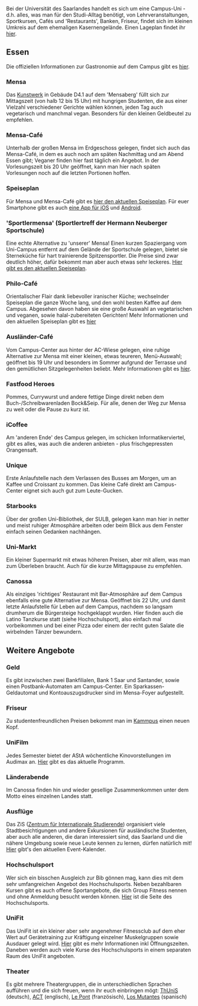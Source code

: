 Bei der Universität des Saarlandes handelt es sich um eine Campus-Uni - d.h. alles, was man für den Studi-Alltag benötigt, von Lehrveranstaltungen, Sportkursen, Cafés und 'Restaurants', Banken, Friseur,
findet sich im kleinen Umkreis auf dem ehemaligen Kasernengelände. Einen Lageplan findet ihr [hier](http://www.uni-saarland.de/fileadmin/user_upload/Footer/lageplan/saarbruecken.pdf).

## Essen 
Die offiziellen Informationen zur Gastronomie auf dem Campus gibt es [hier](http://www.uni-saarland.de/campus/service-und-kultur/gastronomieaufdemcampus.html).

### Mensa 
Das [Kunstwerk](http://www.studentenwerk-saarland.de/de/Essen/Essen-in-Saarbrucken/Mensa-Kunst) in Gebäude D4.1 auf dem 'Mensaberg' füllt sich zur Mittagszeit (von halb 12 bis 15 Uhr)
mit hungrigen Studenten, die aus einer Vielzahl verschiedener Gerichte wählen können, jeden Tag auch vegetarisch und manchmal vegan. Besonders für den kleinen Geldbeutel zu empfehlen. 

### Mensa-Café
Unterhalb der großen Mensa im Erdgeschoss gelegen, findet sich auch das Mensa-Café, in dem es auch noch am späten Nachmittag und am Abend Essen gibt; Veganer finden hier fast täglich ein Angebot. In der Vorlesungszeit bis 20 Uhr geöffnet, kann man hier nach späten Vorlesungen noch auf die letzten Portionen hoffen. 

### Speiseplan 
Für Mensa und Mensa-Café gibt es [hier den aktuellen Speiseplan](http://www.studentenwerk-saarland.de/de/Essen/Essen-in-Saarbrucken/Speiseplan-aktuell). Für euer
Smartphone gibt es auch [eine App für iOS](https://itunes.apple.com/de/app/mensaar/id330761686?mt=8) und [Android](https://play.google.com/store/apps/details?id=de.studentenwerk.saarland.mensaar.android). 

### 'Sportlermensa' (Sportlertreff der Hermann Neuberger Sportschule) 
Eine echte Alternative zu 'unserer' Mensa! Einen kurzen Spaziergang vom Uni-Campus entfernt auf dem Gelände der Sportschule gelegen,
bietet sie Sterneküche für hart trainierende Spitzensportler. Die Preise sind zwar deutlich höher, dafür bekommt man aber auch etwas sehr leckeres. [Hier gibt es den aktuellen Speiseplan](http://www.lsvs.de/fileadmin/user_upload/LSVS/Sportschule/Speiseplan/Speiseplan_neu/Wochen_Speiseplan.pdf).

### Philo-Café
Orientalischer Flair dank liebevoller iranischer Küche; wechselnder Speiseplan die ganze Woche lang, und den wohl besten Kaffee auf dem Campus. Abgesehen davon haben sie eine große Auswahl an vegetarischen und veganen, sowie halal-zubereiteten Gerichten! Mehr Informationen und den aktuellen Speiseplan gibt es [hier](https://www.facebook.com/Philo-cafe-411972345618274/)

### Ausländer-Café
Vom Campus-Center aus hinter der AC-Wiese gelegen, eine ruhige Alternative zur Mensa mit einer kleinen, etwas teureren, Menü-Auswahl; geöffnet bis 19 Uhr und besonders im Sommer aufgrund der Terrasse und den gemütlichen Sitzgelegenheiten beliebt. Mehr Informationen gibt es [hier](http://www.ac-bistro.de).

### Fastfood Heroes 
Pommes, Currywurst und andere fettige Dinge direkt neben dem Buch-/Schreibwarenladen Bock&Seip. Für alle, denen der Weg zur Mensa zu weit oder die Pause zu kurz ist. 

### iCoffee 
Am 'anderen Ende' des Campus gelegen, im schicken Informatikerviertel, gibt es alles, was auch die anderen anbieten - plus frischgepressten Orangensaft.

### Unique 
Erste Anlaufstelle nach dem Verlassen des Busses am Morgen, um an Kaffee und Croissant zu kommen. Das kleine Café direkt am Campus-Center eignet sich auch gut zum Leute-Gucken. 

### Starbooks 
Über der großen Uni-Bibliothek, der SULB, gelegen kann man hier in netter und meist ruhiger Atmosphäre arbeiten oder beim Blick aus dem Fenster einfach seinen Gedanken nachhängen.


### Uni-Markt 
Ein kleiner Supermarkt mit etwas höheren Preisen, aber mit allem, was man zum Überleben braucht. Auch für die kurze Mittagspause zu empfehlen. 

### Canossa 
Als einziges 'richtiges' Restaurant mit Bar-Atmosphäre auf dem Campus ebenfalls eine gute Alternative zur Mensa. Geöffnet bis 22 Uhr, und damit letzte Anlaufstelle für Leben auf dem Campus, nachdem so langsam  drumherum die Bürgersteige hochgeklappt wurden. Hier finden auch die Latino Tanzkurse statt (siehe Hochschulsport), also einfach mal vorbeikommen und bei einer Pizza oder einem der recht guten Salate die wirbelnden Tänzer bewundern. 


## Weitere Angebote

### Geld 
Es gibt inzwischen zwei Bankfilialen, Bank 1 Saar und Santander, sowie einen Postbank-Automaten am Campus-Center. Ein Sparkassen-Geldautomat und Kontoauszugsdrucker sind im Mensa-Foyer aufgestellt. 

### Friseur 
Zu studentenfreundlichen Preisen bekommt man im [Kammpus](http://www.unikammpus.de/) einen neuen Kopf. 

### UniFilm
Jedes Semester bietet der AStA wöchentliche Kinovorstellungen im Audimax an. [Hier](https://asta.uni-saarland.de/unifilm/) gibt es das aktuelle Programm.

### Länderabende 
Im Canossa finden hin und wieder gesellige Zusammenkommen unter dem Motto eines einzelnen Landes statt. 

### Ausflüge 
Das ZiS ([Zentrum für Internationale Studierende](http://www.uni-saarland.de/global/welcome-center/interkulturelles-angebot/zis.html)) organisiert viele Stadtbesichtigungen und andere Exkursionen für ausländische Studenten, aber auch alle anderen, die daran interessiert sind, das Saarland und die nähere Umgebung sowie neue Leute kennen zu lernen, dürfen natürlich mit! [Hier](http://www.uni-saarland.de/nc/global/welcome-center/interkulturelles-angebot/kalender.html) gibt's den aktuellen Event-Kalender.

### Hochschulsport 
Wer sich ein bisschen Ausgleich zur Bib gönnen mag, kann dies mit dem sehr umfangreichen Angebot des Hochschulsports. Neben bezahlbaren Kursen gibt es auch offene Sportangebote, die sich Group Fitness nennen und ohne Anmeldung besucht werden können. [Hier](http://www.uni-saarland.de/einrichtung/hochschulsport/start.html) ist die Seite des Hochschulsports.

### UniFit 
Das UniFit ist ein kleiner aber sehr angenehmer Fitnessclub auf dem eher Wert auf Gerätetraining zur Kräftigung einzelner Muskelgruppen sowie Ausdauer gelegt wird. [Hier](http://www.uni-saarland.de/einrichtung/hochschulsport/unifit.html) gibt es mehr Informationen inkl Öffnungszeiten. Daneben werden auch viele Kurse des Hochschulsports in einem separaten Raum des UniFit angeboten.

### Theater 
Es gibt mehrere Theatergruppen, die in unterschiedlichen Sprachen aufführen und die sich freuen, wenn ihr euch einbringen mögt: [ThUniS](http://thunis-uni.de/) (deutsch), [ACT](http://act-saarland.com/) (englisch), [Le Pont](https://www.facebook.com/Le-Pont-Franz%C3%B6sisches-Theater-an-der-UdS-221314201212007/) (französisch), [Los Mutantes](http://www.losmutantes.de/) (spanisch)


